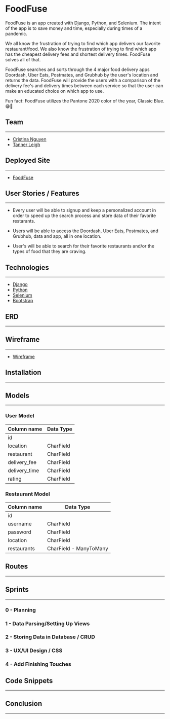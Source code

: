 # FoodFuse

FoodFuse is an app created with Django, Python, and Selenium. The intent of the app is to save money and time, especially during times of a pandemic.

We all know the frustration of trying to find which app delivers our favorite restaurant/food. We also know the frustration of trying to find which app has the cheapest delivery fees and shortest delivery times. FoodFuse solves all of that. 

FoodFuse searches and sorts through the 4 major food delivery apps Doordash, Uber Eats, Postmates, and Grubhub by the user's location and returns the data. FoodFuse will provide the users with a comparison of the delivery fee's and delivery times between each service so that the user can make an educated choice on which app to use.

Fun fact: FoodFuse utilizes the Pantone 2020 color of the year, Classic Blue. 😁🔷

<!-- example images
![Imgur Image](https://i.imgur.com/pb3hvSv.jpg) -->

## Team
---
* [Cristina Nguyen](https://github.com/crnguyen)
* [Tanner Leigh](https://github.com/thleigh)

## Deployed Site
---
* [FoodFuse]()

## User Stories / Features
---
* Every user will be able to signup and keep a personalized account in order to speed up the search process and store data of their favorite restarants.

* Users will be able to access the Doordash, Uber Eats, Postmates, and Grubhub, data and app, all in one location.

* User's will be able to search for their favorite restaurants and/or the types of food that they are craving.

## Technologies
---
* [Django](https://www.djangoproject.com/)
* [Python](https://www.python.org/)
* [Selenium](https://www.selenium.dev/)
* [Bootstrap](https://getbootstrap.com/)

## ERD
---
## Wireframe
---
* [Wireframe](https://whimsical.com/8ZG1we7qiPufc8D7ZoJwhb)

## Installation
---

## Models
---
### User Model

| Column name   | Data Type     |  
| ------------- | ------------- | 
| id            |               |                                             
| location      | CharField     |                    
| restaurant    | CharField     |      
| delivery_fee  | CharField     | 
| delivery_time | CharField     | 
| rating        | CharField     | 

### Restaurant Model

| Column name   | Data Type     |  
| ------------- | ------------- | 
| id            |               |                                             
| username      | CharField     |                    
| password      | CharField     |      
| location      | CharField     | 
| restaurants   | CharField - ManyToMany | 

## Routes
---
<!-- | Routes        | Route Methods Used    | Notes                                             | 
| ------------- | ----------------------| ----------------------------------                | 
| auth.js       | GET, POST             | controls signup/login and auth of user            |
| comments.js   | POST                  | create comment data on details page               |
| favorites.js  | GET, POST, PUT, DELETE| favorite, delete a recipe, update recipe's title  |
| user.js       | GET, PUT, DELETE      | account info page, user can update their email    | -->

## Sprints
---
### 0 - Planning

### 1 - Data Parsing/Setting Up Views

### 2 - Storing Data in Database / CRUD

### 3 - UX/UI Design / CSS

### 4 - Add Finishing Touches

## Code Snippets
---

## Conclusion
---
